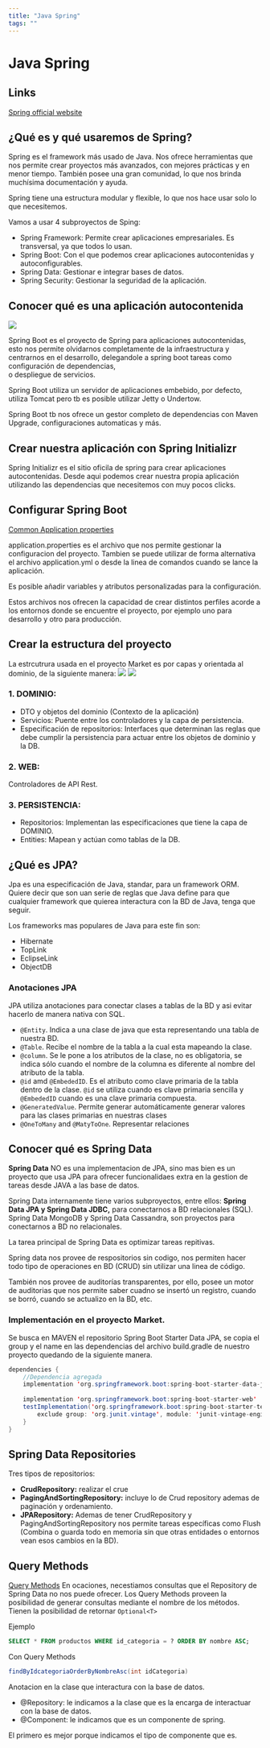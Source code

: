 ```yaml
---
title: "Java Spring"
tags: ""
---
```


# Java Spring

## Links
[Spring official website](https://spring.io/projects)

## ¿Qué es y qué usaremos de Spring?

Spring es el framework más usado de Java. Nos ofrece herramientas que nos permite crear proyectos más avanzados, con mejores prácticas y en menor tiempo. También posee una gran comunidad, lo que nos brinda muchísima documentación y ayuda.

Spring tiene una estructura modular y flexible, lo que nos hace usar solo lo que necesitemos.

Vamos a usar 4 subproyectos de Sping:

- Spring Framework: Permite crear aplicaciones empresariales. Es transversal, ya que todos lo usan. 
- Spring Boot: Con el que podemos crear aplicaciones autocontenidas y autoconfigurables.
- Spring Data: Gestionar e integrar bases de datos.
- Spring Security: Gestionar la seguridad de la aplicación.


## Conocer qué es una aplicación autocontenida

![](http://drive.google.com/uc?export=view&id=1GWtXqom0HLM28Wo4KVXuIx8pC_5GwAtF)

Spring Boot es el proyecto de Spring para aplicaciones autocontenidas, esto nos permite olvidarnos completamente de la infraestructura y centrarnos en el desarrollo, delegandole a spring boot tareas como configuración de dependencias,  
o despliegue de servicios. 

Spring Boot utiliza un servidor de aplicaciones embebido, por defecto, utiliza Tomcat pero tb es posible utilizar Jetty o Undertow.

Spring Boot tb nos ofrece un gestor completo de dependencias con Maven Upgrade, configuraciones automaticas y más.

## Crear nuestra aplicación con Spring Initializr
Spring Initializr es el sitio oficila de spring para crear aplicaciones autocontenidas. Desde aqui podemos crear nuestra propia aplicación utilizando las dependencias que necesitemos con muy pocos clicks.

## Configurar Spring Boot
[Common Application properties](https://docs.spring.io/spring-boot/docs/current/reference/html/appendix-application-properties.html)

application.properties es el archivo que nos permite gestionar la configuracion del proyecto. Tambien se puede utilizar de forma alternativa el archivo application.yml o desde la linea de comandos cuando se lance la aplicación.

Es posible añadir variables y atributos personalizadas para la configuración. 

Estos archivos nos ofrecen la capacidad de crear distintos perfiles acorde a los entornos donde se encuentre el proyecto, por ejemplo uno para desarrollo y otro para producción.


## Crear la estructura del proyecto

La estrcutrura usada en el proyecto Market es por capas y orientada al dominio, de la siguiente manera:
![](http://drive.google.com/uc?export=view&id=1tD65TSBV9IQl2w8euvLE1jxO3iXKOwsk)
![](http://drive.google.com/uc?export=view&id=1O3kW2aeSvKiaXM8O7YmXB45Oc8sGMBIr)



### 1. DOMINIO:
- DTO y objetos del dominio (Contexto de la aplicación)
- Servicios: Puente entre los controladores y la capa de persistencia.
- Especificación de repositorios: Interfaces que determinan las reglas que debe cumplir la persistencia para actuar entre los objetos de dominio y la DB.


### 2. WEB:
Controladores de API Rest.


### 3. PERSISTENCIA:
- Repositorios: Implementan las especificaciones que tiene la capa de DOMINIO.
- Entities: Mapean y actúan como tablas de la DB.

## ¿Qué es JPA?
Jpa es una especificación de Java, standar, para un framework ORM. Quiere decir que son uan serie de reglas que Java define para que cualquier framework que quierea interactura con la BD de Java, tenga que seguir.

Los frameworks mas populares de Java para este fin son:
- Hibernate
- TopLink
- EclipseLink
- ObjectDB

### Anotaciones JPA
JPA utiliza anotaciones para conectar clases a tablas de la BD y asi evitar hacerlo de manera nativa con SQL.

- `@Entity`. Indica a una clase de java que esta representando una tabla de nuestra BD.
- `@Table`. Recibe el nombre de la tabla a la cual esta mapeando la clase.
- `@column`. Se le pone a los atributos de la clase, no es obligatoria, se indica sólo cuando el nombre de la columna es diferente al nombre del atributo de la tabla.
- `@id` amd `@EmbededID`. Es el atributo como clave primaria de la tabla dentro de la clase. `@id` se utiliza cuando es clave primaria sencilla y `@EmbededID` cuando es una clave primaria compuesta.
- `@GeneratedValue`. Permite generar automáticamente generar valores para las clases primarias en nuestras clases
- `@OneToMany` and `@MatyToOne`. Representar relaciones

## Conocer qué es Spring Data
**Spring Data** NO es una implementacion de JPA, sino mas bien es un proyecto que usa JPA para ofrecer funcionalidaes extra en la gestion de tareas desde JAVA a las base de datos.

Spring Data internamente tiene varios subproyectos, entre ellos: **Spring Data JPA y Spring Data JDBC,** para conectarnos a BD relacionales (SQL). Spring Data MongoDB y Spring Data Cassandra, son proyectos para conectarnos a BD no relacionales.

La tarea principal de Spring Data es optimizar tareas repitivas. 

Spring data nos provee de respositorios sin codigo, nos permiten hacer todo tipo de operaciones en BD (CRUD) sin utilizar una linea de código.

También nos provee de auditorías transparentes, por ello, posee un motor de auditorias que nos permite saber cuadno se insertó un registro, cuando se borró, cuando se actualizo en la BD, etc.

### Implementación en el proyecto Market.
Se busca en MAVEN el repositorio Spring Boot Starter Data JPA, se copia el group y el name en las dependencias del archivo build.gradle de nuestro proyecto quedando de la siguiente manera.

```java
dependencies {
    //Dependencia agregada
	implementation 'org.springframework.boot:spring-boot-starter-data-jpa'
	
    implementation 'org.springframework.boot:spring-boot-starter-web'
	testImplementation('org.springframework.boot:spring-boot-starter-test') {
		exclude group: 'org.junit.vintage', module: 'junit-vintage-engine'
	}
}
```

## Spring Data Repositories
Tres tipos de repositorios:

- **CrudRepository:** realizar el crue
- **PagingAndSortingRepository:** incluye lo de Crud repository ademas de paginación y ordenamiento.
- **JPARepository:** Ademas de tener CrudRepository y PagingAndSortingRepository nos permite tareas específicas como Flush (Combina o guarda todo en memoria sin que otras entidades o entornos vean esos cambios en la BD).

## Query Methods
[Query Methods](https://docs.spring.io/spring-data/jpa/docs/current/reference/html/#jpa.query-methods)
En ocaciones, necestiamos consultas que el Repository de Spring Data no nos puede ofrecer. Los Query Methods proveen la posibilidad de generar consultas mediante el nombre de los métodos. Tienen la posibilidad de retornar `Optional<T>`

Ejemplo
```sql
SELECT * FROM productos WHERE id_categoria = ? ORDER BY nombre ASC;
```

Con Query Methods
```java
findByIdcategoriaOrderByNombreAsc(int idCategoria)
```

Anotacion en la clase que interactura con la base de datos.

- @Repository: le indicamos a la clase que es la encarga de interactuar con la base de datos.
- @Component: le indicamos que es un componente de spring.

El primero es mejor porque indicamos el tipo de componente que es.
